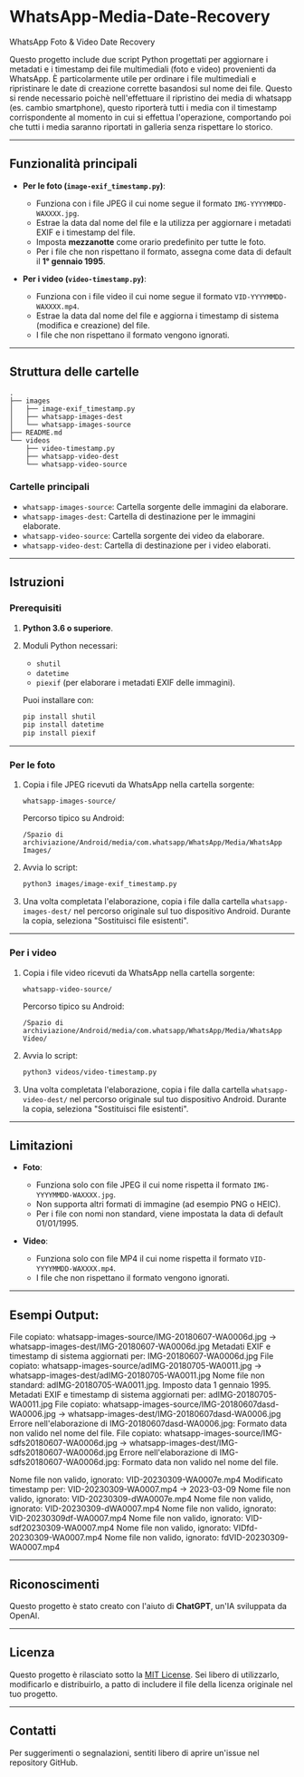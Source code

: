 # WhatsApp-Media-Date-Recovery
WhatsApp Foto &amp; Video Date Recovery

Questo progetto include due script Python progettati per aggiornare i metadati e i timestamp dei file multimediali (foto e video) provenienti da WhatsApp. È particolarmente utile per ordinare i file multimediali e ripristinare le date di creazione corrette basandosi sul nome dei file. Questo si rende necessario poichè nell'effettuare il ripristino dei media di whatsapp (es. cambio smartphone), questo riporterà tutti i media con il timestamp corrispondente al momento in cui si effettua l'operazione, comportando poi che tutti i media saranno riportati in galleria senza rispettare lo storico.

---

## Funzionalità principali

- **Per le foto (`image-exif_timestamp.py`)**:
  - Funziona con i file JPEG il cui nome segue il formato `IMG-YYYYMMDD-WAXXXX.jpg`.
  - Estrae la data dal nome del file e la utilizza per aggiornare i metadati EXIF e i timestamp del file.
  - Imposta **mezzanotte** come orario predefinito per tutte le foto.
  - Per i file che non rispettano il formato, assegna come data di default il **1° gennaio 1995**.

- **Per i video (`video-timestamp.py`)**:
  - Funziona con i file video il cui nome segue il formato `VID-YYYYMMDD-WAXXXX.mp4`.
  - Estrae la data dal nome del file e aggiorna i timestamp di sistema (modifica e creazione) del file.
  - I file che non rispettano il formato vengono ignorati.

---

## Struttura delle cartelle

```plaintext
.
├── images
│   ├── image-exif_timestamp.py
│   ├── whatsapp-images-dest
│   └── whatsapp-images-source
├── README.md
└── videos
    ├── video-timestamp.py
    ├── whatsapp-video-dest
    └── whatsapp-video-source
```

### Cartelle principali
- `whatsapp-images-source`: Cartella sorgente delle immagini da elaborare.
- `whatsapp-images-dest`: Cartella di destinazione per le immagini elaborate.
- `whatsapp-video-source`: Cartella sorgente dei video da elaborare.
- `whatsapp-video-dest`: Cartella di destinazione per i video elaborati.

---

## Istruzioni

### Prerequisiti
1. **Python 3.6 o superiore**.
2. Moduli Python necessari:
   - `shutil`
   - `datetime`
   - `piexif` (per elaborare i metadati EXIF delle immagini).

   Puoi installare con:
   ```bash
   pip install shutil
   pip install datetime
   pip install piexif
   ```

---

### Per le foto

1. Copia i file JPEG ricevuti da WhatsApp nella cartella sorgente:
   ```plaintext
   whatsapp-images-source/
   ```
   Percorso tipico su Android:
   ```plaintext
   /Spazio di archiviazione/Android/media/com.whatsapp/WhatsApp/Media/WhatsApp Images/
   ```

2. Avvia lo script:
   ```bash
   python3 images/image-exif_timestamp.py
   ```

3. Una volta completata l'elaborazione, copia i file dalla cartella `whatsapp-images-dest/` nel percorso originale sul tuo dispositivo Android. Durante la copia, seleziona "Sostituisci file esistenti".

---

### Per i video

1. Copia i file video ricevuti da WhatsApp nella cartella sorgente:
   ```plaintext
   whatsapp-video-source/
   ```
   Percorso tipico su Android:
   ```plaintext
   /Spazio di archiviazione/Android/media/com.whatsapp/WhatsApp/Media/WhatsApp Video/
   ```

2. Avvia lo script:
   ```bash
   python3 videos/video-timestamp.py
   ```

3. Una volta completata l'elaborazione, copia i file dalla cartella `whatsapp-video-dest/` nel percorso originale sul tuo dispositivo Android. Durante la copia, seleziona "Sostituisci file esistenti".

---

## Limitazioni

- **Foto**:
  - Funziona solo con file JPEG il cui nome rispetta il formato `IMG-YYYYMMDD-WAXXXX.jpg`.
  - Non supporta altri formati di immagine (ad esempio PNG o HEIC).
  - Per i file con nomi non standard, viene impostata la data di default 01/01/1995.

- **Video**:
  - Funziona solo con file MP4 il cui nome rispetta il formato `VID-YYYYMMDD-WAXXXX.mp4`.
  - I file che non rispettano il formato vengono ignorati.

---

## Esempi Output:

File copiato: whatsapp-images-source/IMG-20180607-WA0006d.jpg -> whatsapp-images-dest/IMG-20180607-WA0006d.jpg
Metadati EXIF e timestamp di sistema aggiornati per: IMG-20180607-WA0006d.jpg
File copiato: whatsapp-images-source/adIMG-20180705-WA0011.jpg -> whatsapp-images-dest/adIMG-20180705-WA0011.jpg
Nome file non standard: adIMG-20180705-WA0011.jpg. Imposto data 1 gennaio 1995.
Metadati EXIF e timestamp di sistema aggiornati per: adIMG-20180705-WA0011.jpg
File copiato: whatsapp-images-source/IMG-20180607dasd-WA0006.jpg -> whatsapp-images-dest/IMG-20180607dasd-WA0006.jpg
Errore nell'elaborazione di IMG-20180607dasd-WA0006.jpg: Formato data non valido nel nome del file.
File copiato: whatsapp-images-source/IMG-sdfs20180607-WA0006d.jpg -> whatsapp-images-dest/IMG-sdfs20180607-WA0006d.jpg
Errore nell'elaborazione di IMG-sdfs20180607-WA0006d.jpg: Formato data non valido nel nome del file.


Nome file non valido, ignorato: VID-20230309-WA0007e.mp4
Modificato timestamp per: VID-20230309-WA0007.mp4 -> 2023-03-09
Nome file non valido, ignorato: VID-20230309-dWA0007e.mp4
Nome file non valido, ignorato: VID-20230309-dWA0007.mp4
Nome file non valido, ignorato: VID-20230309df-WA0007.mp4
Nome file non valido, ignorato: VID-sdf20230309-WA0007.mp4
Nome file non valido, ignorato: VIDfd-20230309-WA0007.mp4
Nome file non valido, ignorato: fdVID-20230309-WA0007.mp4


---

## Riconoscimenti

Questo progetto è stato creato con l'aiuto di **ChatGPT**, un'IA sviluppata da OpenAI.

---

## Licenza

Questo progetto è rilasciato sotto la [MIT License](LICENSE). Sei libero di utilizzarlo, modificarlo e distribuirlo, a patto di includere il file della licenza originale nel tuo progetto.

---

## Contatti

Per suggerimenti o segnalazioni, sentiti libero di aprire un'issue nel repository GitHub.

